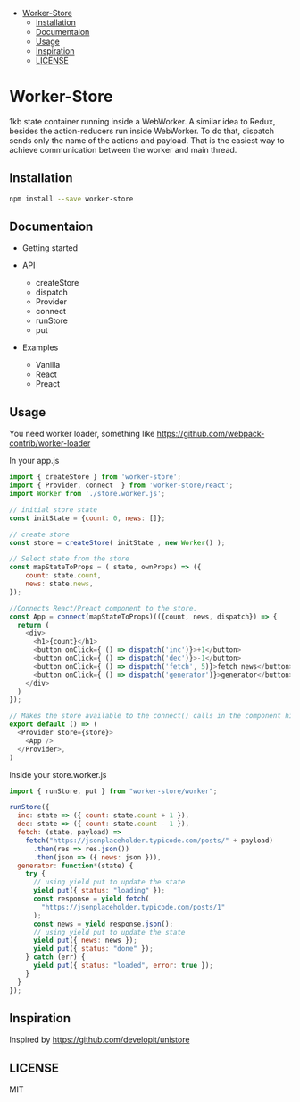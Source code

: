* [Worker-Store](#worker-store)
  * [Installation](#installation)
  * [Documentaion](#documentaion)
  * [Usage](#usage)
  * [Inspiration](#inspiration)
  * [LICENSE](#license)

# Worker-Store

1kb state container running inside a WebWorker.
A similar idea to Redux, besides the action-reducers run inside WebWorker.
To do that, dispatch sends only the name of the actions and payload.
That is the easiest way to achieve communication between the worker and main thread.

## Installation

```sh
npm install --save worker-store
```

## Documentaion

* Getting started
* API
  * createStore
  * dispatch
  * Provider
  * connect
  * runStore
  * put

* Examples
  * Vanilla
  * React
  * Preact

## Usage

You need worker loader, something like https://github.com/webpack-contrib/worker-loader

In your app.js

```js
import { createStore } from 'worker-store';
import { Provider, connect  } from 'worker-store/react';
import Worker from './store.worker.js';

// initial store state
const initState = {count: 0, news: []};

// create store
const store = createStore( initState , new Worker() );

// Select state from the store
const mapStateToProps = ( state, ownProps) => ({
    count: state.count,
    news: state.news,
});

//Connects React/Preact component to the store.
const App = connect(mapStateToProps)(({count, news, dispatch}) => {
  return (
    <div>
      <h1>{count}</h1>
      <button onClick={ () => dispatch('inc')}>+1</button>
      <button onClick={ () => dispatch('dec')}>-1</button>
      <button onClick={ () => dispatch('fetch', 5)}>fetch news</button>
      <button onClick={ () => dispatch('generator')}>generator</button>
    </div>
  )
});

// Makes the store available to the connect() calls in the component hierarchy below.
export default () => (
  <Provider store={store}>
    <App />
  </Provider>,
)
```

Inside your store.worker.js

```js
import { runStore, put } from "worker-store/worker";

runStore({
  inc: state => ({ count: state.count + 1 }),
  dec: state => ({ count: state.count - 1 }),
  fetch: (state, payload) =>
    fetch("https://jsonplaceholder.typicode.com/posts/" + payload)
      .then(res => res.json())
      .then(json => ({ news: json })),
  generator: function*(state) {
    try {
      // using yield put to update the state
      yield put({ status: "loading" });
      const response = yield fetch(
        "https://jsonplaceholder.typicode.com/posts/1"
      );
      const news = yield response.json();
      // using yield put to update the state
      yield put({ news: news });
      yield put({ status: "done" });
    } catch (err) {
      yield put({ status: "loaded", error: true });
    }
  }
});
```

## Inspiration

Inspired by https://github.com/developit/unistore

## LICENSE

MIT
